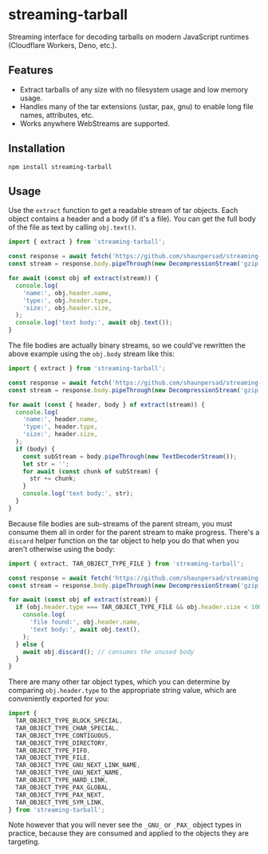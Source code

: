 # streaming-tarball
Streaming interface for decoding tarballs on modern JavaScript runtimes (Cloudflare Workers, Deno, etc.).

## Features
- Extract tarballs of any size with no filesystem usage and low memory usage.
- Handles many of the tar extensions (ustar, pax, gnu) to enable long file names, attributes, etc.
- Works anywhere WebStreams are supported.

## Installation
```shell
npm install streaming-tarball
```

## Usage
Use the `extract` function to get a readable stream of tar objects. Each object contains a header and a body (if it's a file).
You can get the full body of the file as text by calling `obj.text()`.
```ts
import { extract } from 'streaming-tarball';

const response = await fetch('https://github.com/shaunpersad/streaming-tarball/archive/refs/heads/main.tar.gz');
const stream = response.body.pipeThrough(new DecompressionStream('gzip'));

for await (const obj of extract(stream)) {
  console.log(
    'name:', obj.header.name, 
    'type:', obj.header.type, 
    'size:', obj.header.size,
  );
  console.log('text body:', await obj.text());
}
```

The file bodies are actually binary streams, so we could've rewritten the above example using the `obj.body` stream like this:
```ts
import { extract } from 'streaming-tarball';

const response = await fetch('https://github.com/shaunpersad/streaming-tarball/archive/refs/heads/main.tar.gz');
const stream = response.body.pipeThrough(new DecompressionStream('gzip'));

for await (const { header, body } of extract(stream)) {
  console.log(
    'name:', header.name, 
    'type:', header.type, 
    'size:', header.size,
  );
  if (body) {
    const subStream = body.pipeThrough(new TextDecoderStream());
    let str = '';
    for await (const chunk of subStream) {
      str += chunk;
    }
    console.log('text body:', str);
  }
}
```

Because file bodies are sub-streams of the parent stream, you must consume them all in order for the parent stream to make progress.
There's a `discard` helper function on the tar object to help you do that when you aren't otherwise using the body:
```ts
import { extract, TAR_OBJECT_TYPE_FILE } from 'streaming-tarball';

const response = await fetch('https://github.com/shaunpersad/streaming-tarball/archive/refs/heads/main.tar.gz');
const stream = response.body.pipeThrough(new DecompressionStream('gzip'));

for await (const obj of extract(stream)) {
  if (obj.header.type === TAR_OBJECT_TYPE_FILE && obj.header.size < 100_000) {
    console.log(
      'file found:', obj.header.name, 
      'text body:', await obj.text(),
    );
  } else {
    await obj.discard(); // consumes the unused body
  }
}
```

There are many other tar object types, which you can determine by comparing `obj.header.type` to the appropriate string value,
which are conveniently exported for you:
```ts
import {
  TAR_OBJECT_TYPE_BLOCK_SPECIAL,
  TAR_OBJECT_TYPE_CHAR_SPECIAL,
  TAR_OBJECT_TYPE_CONTIGUOUS,
  TAR_OBJECT_TYPE_DIRECTORY,
  TAR_OBJECT_TYPE_FIFO,
  TAR_OBJECT_TYPE_FILE,
  TAR_OBJECT_TYPE_GNU_NEXT_LINK_NAME,
  TAR_OBJECT_TYPE_GNU_NEXT_NAME,
  TAR_OBJECT_TYPE_HARD_LINK,
  TAR_OBJECT_TYPE_PAX_GLOBAL,
  TAR_OBJECT_TYPE_PAX_NEXT,
  TAR_OBJECT_TYPE_SYM_LINK,
} from 'streaming-tarball';
```
Note however that you will never see the `_GNU_` or `_PAX_` object types in practice, because they are consumed and applied to the objects they are targeting.
